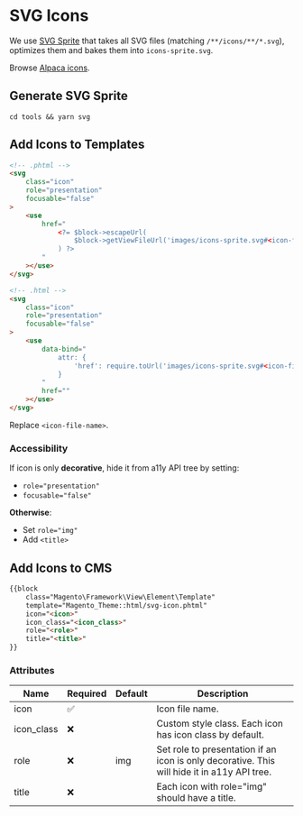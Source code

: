 # SVG Icons
We use [SVG Sprite](https://github.com/svg-sprite/gulp-svg-sprite) that takes all SVG files (matching `/**/icons/**/*.svg`), optimizes them and bakes them into `icons-sprite.svg`.

Browse [Alpaca icons](https://magento2-alpaca-theme.vercel.app/components/detail/icons.html).

## Generate SVG Sprite
```
cd tools && yarn svg
```

## Add Icons to Templates
```html
<!-- .phtml -->
<svg
    class="icon"
    role="presentation"
    focusable="false"
>
    <use
        href="
            <?= $block->escapeUrl(
                $block->getViewFileUrl('images/icons-sprite.svg#<icon-file-name>')
            ) ?>
        "
    ></use>
</svg>
```

```html
<!-- .html -->
<svg
    class="icon"
    role="presentation"
    focusable="false"
>
    <use
        data-bind="
            attr: {
                'href': require.toUrl('images/icons-sprite.svg#<icon-file-name>')
            }
        "
        href=""
    ></use>
</svg>
```

Replace `<icon-file-name>`.

### Accessibility
If icon is only **decorative**, hide it from a11y API tree by setting:
* `role="presentation"`
* `focusable="false"`

**Otherwise**:
* Set `role="img"`
* Add `<title>`

## Add Icons to CMS
```html
{{block
    class="Magento\Framework\View\Element\Template"
    template="Magento_Theme::html/svg-icon.phtml"
    icon="<icon>"
    icon_class="<icon_class>"
    role="<role>"
    title="<title>"
}}
```
### Attributes
| Name | Required | Default | Description |
| --- | --- | --- | --- |
| icon | ✅ |  | Icon file name. |
| icon_class | ❌ |  | Custom style class. Each icon has icon class by default. |
| role | ❌ | img | Set role to presentation if an icon is only decorative. This will hide it in a11y API tree. |
| title | ❌ |  | Each icon with role="img" should have a title. |
